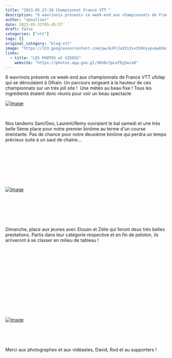 ```yaml
---
title: "2023.05.27-28 Championnat France VTT "
description: "6 wavrinois présents ce week-end aux championnats de France VTT ufolep qui se déroulaient à Olhain. Un parcours exigeant à la hauteur de ces championnats sur un très joli site !  Une météo au beau fixe ! Tous les ingrédients étaient donc réunis pour voir un beau spectacle"
author: "vpoullier"
date: 2023-05-31T05:45:57
draft: false
categories: ["vtt"]
tags: []
original_category: "blog-vtt"
image: "https://lh3.googleusercontent.com/pw/AJFCJaXZs3xv3U9VyvpxqwUSmz1fZVagXd19SrmAu0_bb27LoO0dKy9STB2EZKfrrS7rL6fBn7HyN6zFYN6-XeiU3N6OujdzRsO9qHk_PAyPYADOh-HD9ZNwdOGt2JcSQ5iSLQmRoQX7HEENkY9u2f-BiHRFhQ=w1205-h904-s-no?authuser=0"
links:
  - title: "LES PHOTOS et VIDEOS"
    website: "https://photos.app.goo.gl/XKh8c5pLoTEg3wia8"
---
```


6 wavrinois présents ce week-end aux championnats de France VTT ufolep qui se déroulaient à Olhain.&nbsp;Un parcours exigeant à la hauteur de ces championnats sur un très joli site !&nbsp; Une météo au beau fixe&nbsp;! Tous les ingrédients étaient donc réunis pour voir un beau spectacle

<!--more-->

[![Image](https://lh3.googleusercontent.com/pw/AJFCJaU0m02_AlIqPiLvYmmtcxLaUMpRHo0jbcJWISGVuKINHeENSHAy587G2IWj0TjiRdEPto4qrPZATr24R4Dl3AEtvH-K6GbHh0rn63i5czMKJGZj2i_c1JiQmPPZ__nhtPHgn8i71JJ_by_wFueeHCkezQ=w1600-h720-s-no?authuser=0)](https://lh3.googleusercontent.com/pw/AJFCJaU0m02_AlIqPiLvYmmtcxLaUMpRHo0jbcJWISGVuKINHeENSHAy587G2IWj0TjiRdEPto4qrPZATr24R4Dl3AEtvH-K6GbHh0rn63i5czMKJGZj2i_c1JiQmPPZ__nhtPHgn8i71JJ_by_wFueeHCkezQ=w1600-h720-s-no?authuser=0)

&nbsp;

Nos tandems Sam/Geo, Laurent/Remy ouvraient le bal samedi et une très belle 5ème place pour notre premier binôme au terme d'un course éreintante.&nbsp;Pas de chance pour notre deuxième binôme qui perdra un temps précieux suite à un saut de chaine…

&nbsp;

&nbsp;

&nbsp;

&nbsp;

[![Image](https://lh3.googleusercontent.com/pw/AJFCJaU-mSkkFUrRi2MiVMBPp7pLsb3KAYWQrwHlo8YJuooypY5WIyD6J1GipBNu0sxGQLdk_321I9Mfg7opU2CDWy5fNV6tPK7MyCEYOWNfJ1MxckW3CU47WCqrS7NQyc86anFep6ZxqMiXEe4RMWRBImE8Vw=w1205-h904-s-no?authuser=0)](https://lh3.googleusercontent.com/pw/AJFCJaU-mSkkFUrRi2MiVMBPp7pLsb3KAYWQrwHlo8YJuooypY5WIyD6J1GipBNu0sxGQLdk_321I9Mfg7opU2CDWy5fNV6tPK7MyCEYOWNfJ1MxckW3CU47WCqrS7NQyc86anFep6ZxqMiXEe4RMWRBImE8Vw=w1205-h904-s-no?authuser=0)

&nbsp;

&nbsp;

&nbsp;

Dimanche, place aux jeunes avec Elouan et Zélie qui feront deux très belles prestations. Partis dans leur catégorie respective et en fin de peloton, ils arriveront à se classer en milieu de tableau&nbsp;!

&nbsp;

&nbsp;

&nbsp;

&nbsp;

&nbsp;

&nbsp;

&nbsp;

[![Image](https://lh3.googleusercontent.com/pw/AJFCJaVCxynZjWE6nsrmSotC3ynfLYHDAH3TxGTAAn9_eEnE5QGW7YNAhXLC3wjtJpkWZOeNdY7jid9PheFgMzfP6xXZgkJyoWg2yNW76rNMnIbhkm2ZmxqftmaQ6p-cvjtViJ7IR7hQWlaQeMDnjg-SuYQeuQ=w1205-h904-s-no?authuser=0)](https://lh3.googleusercontent.com/pw/AJFCJaVCxynZjWE6nsrmSotC3ynfLYHDAH3TxGTAAn9_eEnE5QGW7YNAhXLC3wjtJpkWZOeNdY7jid9PheFgMzfP6xXZgkJyoWg2yNW76rNMnIbhkm2ZmxqftmaQ6p-cvjtViJ7IR7hQWlaQeMDnjg-SuYQeuQ=w1205-h904-s-no?authuser=0)

&nbsp;

&nbsp;

Merci aux photographes et aux vidéastes, David, Rod et au supporters&nbsp;!